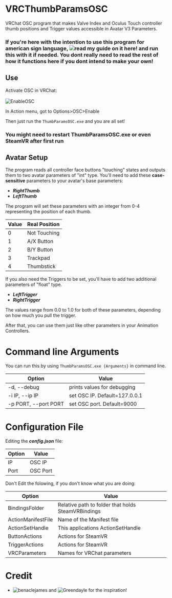 # VRCThumbParamsOSC
VRChat OSC program that makes Valve Index and Oculus Touch controller thumb positions and Trigger values accessible in Avatar V3 Parameters.

### If you're here with the intention to use this program for american sign language, ![read my guide on it here!](https://github.com/I5UCC/VRC-ASL_Gestures) and run this with it if needed. You dont really need to read the rest of how it functions here if you dont intend to make your own!

## Use

Activate OSC in VRChat: <br/><br/>
![EnableOSC](https://user-images.githubusercontent.com/43730681/172059335-db3fd6f9-86ae-4f6a-9542-2a74f47ff826.gif)

In Action menu, got to Options>OSC>Enable <br/>

Then just run the ```ThumbParamsOSC.exe``` and you are all set! <br/>
### You might need to restart ThumbParamsOSC.exe or even SteamVR after first run

## Avatar Setup

The program reads all controller face buttons "touching" states and outputs them to two avatar parameters of "int" type.
You'll need to add these **case-sensitive** parameters to your avatar's base parameters:

- ***RightThumb***
- ***LeftThumb***

The program will set these parameters with an integer from 0-4 representing the position of each thumb.

| Value | Real Position |
| ----- | ------------- |
| 0     | Not Touching  |
| 1     | A/X Button      |
| 2     | B/Y Button      |
| 3     | Trackpad      |
| 4     | Thumbstick    |

If you also need the Triggers to be set, you'll have to add two additional parameters of "float" type.

- ***LeftTrigger***
- ***RightTrigger***

The values range from 0.0 to 1.0 for both of these parameters, depending on how much you pull the trigger.

After that, you can use them just like other parameters in your Animation Controllers.

# Command line Arguments
You can run this by using ```ThumbParamsOSC.exe {Arguments}``` in command line.

| Option | Value |
| ----- | ------------- |
| -d, --debug     | prints values for debugging |
| -i IP, --ip IP    | set OSC IP. Default=127.0.0.1  |
| -p PORT, --port PORT    | set OSC port. Default=9000      |

# Configuration File

Editing the ***config.json*** file:

| Option | Value |
| ----- | ------------- |
| IP | OSC IP |
| Port | OSC Port |

Don't Edit the folowing, if you don't know what you are doing:

| Option | Value |
| ----- | ------------- |
| BindingsFolder | Relative path to folder that holds SteamVRBindings  |
| ActionManifestFile | Name of the Manifest file |
| ActionSetHandle | This applications ActionSetHandle |
| ButtonActions | Actions for SteamVR |
| TriggerActions | Actions for SteamVR |
| VRCParameters | Names for VRChat parameters |

# Credit
- ![benaclejames](https://github.com/benaclejames) and ![Greendayle](https://github.com/Greendayle) for the inspiration!
